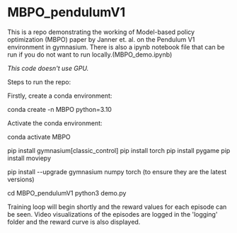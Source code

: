 # MBPO_pendulumV1

This is a repo demonstrating the working of Model-based policy optimization (MBPO) paper by Janner et. al. on the Pendulum V1 environment in gymnasium.
There is also a ipynb notebook file that can be run if you do not want to run locally.(MBPO_demo.ipynb)

*This code doesn't use GPU.*

Steps to run the repo:

Firstly, create a conda environment:

 conda create -n MBPO python=3.10
 
Activate the conda environment:

conda activate MBPO

pip install gymnasium[classic_control]
pip install torch
pip install pygame
pip install moviepy

pip install --upgrade gymnasium numpy torch     (to ensure they are the latest versions)


cd MBPO_pendulumV1
python3 demo.py


Training loop will begin shortly and the reward values for each episode can be seen. Video visualizations of the episodes are logged in the 'logging' folder and the reward curve is also displayed.





